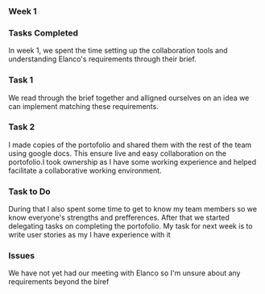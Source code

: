 ### Week 1
### Tasks Completed
In week 1, we spent the time setting up the collaboration tools and understanding Elanco's requirements through their brief. 
### Task 1
We read through the brief together and alligned ourselves on an idea we can implement matching these requirements.
### Task 2
I made copies of the portofolio and shared them with the rest of the team using google docs. This ensure live and easy collaboration on the portofolio.I took ownership as I have some working experience and helped facilitate a collaborative working environment.
### Task to Do
During that I also spent some time to get to know my team members so we know everyone's strengths and prefferences.
After that we started delegating tasks on completing the portofolio. My task for next week is to write user stories as my I have experience with it 
### Issues
We have not yet had our meeting with Elanco so I'm unsure about any requirements beyond the biref
